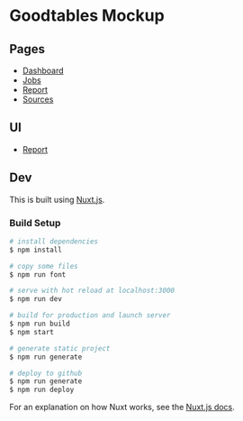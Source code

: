 # Goodtables Mockup

## Pages

- [Dashboard](http://p.smth.uk/goodtables/dashboard)
- [Jobs](http://p.smth.uk/goodtables/jobs)
- [Report](http://p.smth.uk/goodtables/jobs/report)
- [Sources](http://p.smth.uk/goodtables/sources)

## UI

- [Report](http://p.smth.uk/goodtables/ui/report)

## Dev

This is built using [Nuxt.js](https://nuxtjs.org/).

### Build Setup

``` bash
# install dependencies
$ npm install

# copy some files
$ npm run font

# serve with hot reload at localhost:3000
$ npm run dev

# build for production and launch server
$ npm run build
$ npm start

# generate static project
$ npm run generate

# deploy to github
$ npm run generate
$ npm run deploy
```

For an explanation on how Nuxt works, see the [Nuxt.js docs](https://github.com/nuxt/nuxt.js).
